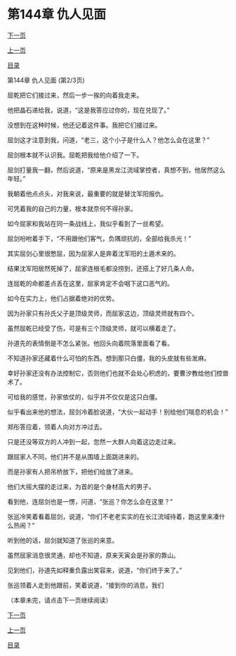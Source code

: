 <h1>第144章   仇人见面</h1>
            <div><p><a href="./0431_%E7%AC%AC144%E7%AB%A0_%E4%BB%87%E4%BA%BA%E8%A7%81%E9%9D%A2.md">下一页</a></p><p><a href="./0429_%E7%AC%AC144%E7%AB%A0_%E4%BB%87%E4%BA%BA%E8%A7%81%E9%9D%A2.md">上一页</a></p><p><a href="../">目录</a></p></div>
            <div><p>第144章   仇人见面 (第2/3页)</p><p>屈乾把它们接过来，然后一步一挨的向着我走来。</p><p>他把晶石递给我，说道，“这是我答应过你的，现在兑现了。”</p><p>没想到在这种时候，他还记着这件事。我把它们接过来。</p><p>屈剑这才注意到我，问道，“老三，这个小子是什么人？他怎么会在这里？”</p><p>屈剑根本就不认识我。屈乾把我给他介绍了一下。</p><p>屈剑打量我一翻，然后说道，“原来是黑龙江流域掌控者，真想不到，他居然这么年轻。”</p><p>我朝着他点点头，对我来说，最重要的就是替沈军阳报仇。</p><p>可凭着我的自己的力量，根本就奈何不得孙家。</p><p>如今屈家和我站在同一条战线上，我似乎看到了一丝希望。</p><p>屈剑吩咐着手下，“不用跟他们客气，负隅顽抗的，全部给我杀光！”</p><p>其实屈剑心里很憋屈，因为屈家人是奔着沈军阳的土遁术来的。</p><p>结果沈军阳居然死掉了，屈家连根毛都没捞到，还搭上了好几条人命。</p><p>连屈乾的命都差点丢在这里，屈家肯定不会咽下这口恶气的。</p><p>如今在实力上，他们占据着绝对的优势。</p><p>因为孙家只有孙氏父子是顶级灵师，而屈家这边，顶级灵师就有四个。</p><p>虽然屈乾已经受了伤，可是有三个顶级灵师，就可以横着走了。</p><p>孙道先的表情倒是不怎么紧张。他回头向着院落里面看了看。</p><p>不知道孙家还藏着什么可怕的东西。想到那只白僵，我的头皮就有些发麻。</p><p>幸好孙家还没有办法控制它，否则他们也就不会处心积虑的，要曹汐教给他们控兽术了。</p><p>可给我的感觉，孙家依仗的，似乎并不仅仅是这只白僵。</p><p>似乎看出来他的想法，屈剑冷着脸说道，“大伙一起动手！别给他们喘息的机会！”</p><p>郑彤答应着，领着人向对方冲过去。</p><p>只是还没等双方的人冲到一起，忽然一大群人向着这边走过来。</p><p>跟屈家人不同，他们并不是从围墙上面跳进来的。</p><p>而是孙家有人把吊桥放下，把他们给放了进来。</p><p>他们大摇大摆的走过来，为首的是个身材高大的男子。</p><p>看到他，连屈剑也是一愣，问道，“张巡？你怎么会在这里？”</p><p>张巡冷笑着看着屈剑，说道，“你们不老老实实的在长江流域待着，跑这里来凑什么热闹？”</p><p>听到他的话，屈剑就知道了张巡的来意。</p><p>虽然屈家消息很灵通，却也不知道，原来天寅会是孙家的靠山。</p><p>见到他们，孙道先如释重负露出笑容来，说道，“你们终于来了。”</p><p>张巡领着人走到他跟前，笑着说道，“接到你的消息，我们</p><p>（本章未完，请点击下一页继续阅读）</p></div>
            <div><p><a href="./0431_%E7%AC%AC144%E7%AB%A0_%E4%BB%87%E4%BA%BA%E8%A7%81%E9%9D%A2.md">下一页</a></p><p><a href="./0429_%E7%AC%AC144%E7%AB%A0_%E4%BB%87%E4%BA%BA%E8%A7%81%E9%9D%A2.md">上一页</a></p><p><a href="../">目录</a></p></div>